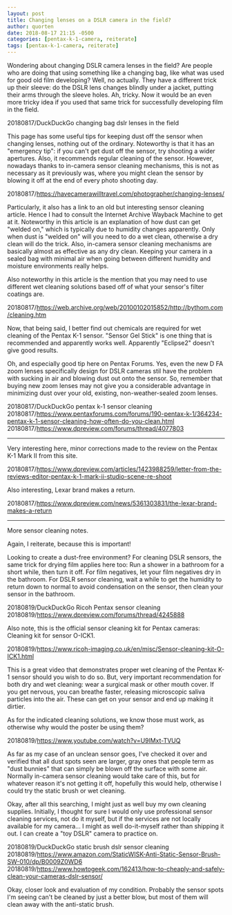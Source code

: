```yaml
---
layout: post
title: Changing lenses on a DSLR camera in the field?
author: quorten
date: 2018-08-17 21:15 -0500
categories: [pentax-k-1-camera, reiterate]
tags: [pentax-k-1-camera, reiterate]
---
```


Wondering about changing DSLR camera lenses in the field?  Are people
who are doing that using something like a changing bag, like what was
used for good old film developing?  Well, no actually.  They have a
different trick up their sleeve: do the DSLR lens changes blindly
under a jacket, putting their arms through the sleeve holes.  Ah,
tricky.  Now it would be an even more tricky idea if you used that
same trick for successfully developing film in the field.

<!-- more -->

20180817/DuckDuckGo changing bag dslr lenses in the field

This page has some useful tips for keeping dust off the sensor when
changing lenses, nothing out of the ordinary.  Noteworthy is that it
has an "emergency tip": if you can't get dust off the sensor, try
shooting a wider apertures.  Also, it recommends regular cleaning of
the sensor.  However, nowadays thanks to in-camera sensor cleaning
mechanisms, this is not as necessary as it previously was, where you
might clean the sensor by blowing it off at the end of every photo
shooting day.

20180817/https://havecamerawilltravel.com/photographer/changing-lenses/

Particularly, it also has a link to an old but interesting sensor
cleaning article.  Hence I had to consult the Internet Archive Wayback
Machine to get at it.  Noteworthy in this article is an explanation of
how dust can get "welded on," which is typically due to humidity
changes apparently.  Only when dust is "welded on" will you need to do
a wet clean, otherwise a dry clean will do the trick.  Also, in-camera
sensor cleaning mechanisms are basically almost as effective as any
dry clean.  Keeping your camera in a sealed bag with minimal air when
going between different humidity and moisture environments really
helps.

Also noteworthy in this article is the mention that you may need to
use different wet cleaning solutions based off of what your sensor's
filter coatings are.

20180817/https://web.archive.org/web/20100102015852/http://bythom.com/cleaning.htm

Now, that being said, I better find out chemicals are required for wet
cleaning of the Pentax K-1 sensor.  "Sensor Gel Stick" is one thing
that is recommended and apparently works well.  Apparently "Eclipse2"
doesn't give good results.

Oh, and especially good tip here on Pentax Forums.  Yes, even the new
D FA zoom lenses specifically design for DSLR cameras stil have the
problem with sucking in air and blowing dust out onto the sensor.  So,
remember that buying new zoom lenses may not give you a considerable
advantage in minimizing dust over your old, existing,
non-weather-sealed zoom lenses.

20180817/DuckDuckGo pentax k-1 sensor cleaning  
20180817/https://www.pentaxforums.com/forums/190-pentax-k-1/364234-pentax-k-1-sensor-cleaning-how-often-do-you-clean.html  
20180817/https://www.dpreview.com/forums/thread/4077803

----------

Very interesting here, minor corrections made to the review on the
Pentax K-1 Mark II from this site.

20180817/https://www.dpreview.com/articles/1423988259/letter-from-the-reviews-editor-pentax-k-1-mark-ii-studio-scene-re-shoot

Also interesting, Lexar brand makes a return.

20180817/https://www.dpreview.com/news/5361303831/the-lexar-brand-makes-a-return

----------

More sensor cleaning notes.

Again, I reiterate, because this is important!

Looking to create a dust-free environment?  For cleaning DSLR sensors,
the same trick for drying film applies here too: Run a shower in a
bathroom for a short while, then turn it off.  For film negatives, let
your film negatives dry in the bathroom.  For DSLR sensor cleaning,
wait a while to get the humidity to return down to normal to avoid
condensation on the sensor, then clean your sensor in the bathroom.

20180819/DuckDuckGo Ricoh Pentax sensor cleaning  
20180819/https://www.dpreview.com/forums/thread/4245888

Also note, this is the official sensor cleaning kit for Pentax
cameras: Cleaning kit for sensor O-ICK1.

20180819/https://www.ricoh-imaging.co.uk/en/misc/Sensor-cleaning-kit-O-ICK1.html

This is a great video that demonstrates proper wet cleaning of the
Pentax K-1 sensor should you wish to do so.  But, very important
recommendation for both dry and wet cleaning: wear a surgical mask or
other mouth cover.  If you get nervous, you can breathe faster,
releasing microscopic saliva particles into the air.  These can get on
your sensor and end up making it dirtier.

As for the indicated cleaning solutions, we know those must work, as
otherwise why would the poster be using them?

20180819/https://www.youtube.com/watch?v=U9lMxt-TVUQ

As far as my case of an unclean sensor goes, I've checked it over and
verified that all dust spots seen are larger, gray ones that people
term as "dust bunnies" that can simply be blown off the surface with
some air.  Normally in-camera sensor cleaning would take care of this,
but for whatever reason it's not getting it off, hopefully this would
help, otherwise I could try the static brush or wet cleaning.

Okay, after all this searching, I might just as well buy my own
cleaning supplies.  Initially, I thought for sure I would only use
professional sensor cleaning services, not do it myself, but if the
services are not locally available for my camera...  I might as well
do-it-myself rather than shipping it out.  I can create a "toy DSLR"
camera to practice on.

20180819/DuckDuckGo static brush dslr sensor cleaning  
20180819/https://www.amazon.com/StaticWISK-Anti-Static-Sensor-Brush-SW-010/dp/B0009Z0WD6  
20180819/https://www.howtogeek.com/162413/how-to-cheaply-and-safely-clean-your-cameras-dslr-sensor/

Okay, closer look and evaluation of my condition.  Probably the sensor
spots I'm seeing can't be cleaned by just a better blow, but most of
them will clean away with the anti-static brush.
